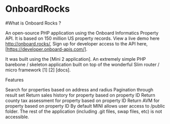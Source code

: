 # OnboardRocks
#What is Onboard Rocks ?

An open-source PHP application using the Onboard Informatics Property API. It is based on 150 million US property records. View a live demo here http://onboard.rocks/, Sign up for developer access to the API here, [https://developer.onboard-apis.com/].

It was built using the [Mini 2 application]. An extremely simple PHP barebone / skeleton application built on top of the wonderful Slim router / micro framework [1] [2] [docs].

Features

Search for properties based on address and radius
Pagination through result set
Return sales history for property based on property ID
Return county tax assessment for property based on property ID
Return AVM for property based on property ID
By default MINI allows user access to /public folder. The rest of the application (including .git files, swap files, etc) is not accessible.
